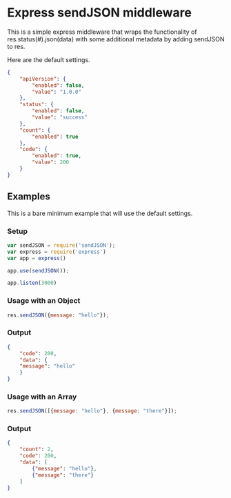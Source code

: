 # Express sendJSON middleware

This is a simple express middleware that wraps the functionality of res.status(#).json(data) with some additional metadata by adding sendJSON to res.

Here are the default settings.
```json
{
    "apiVersion": {
        "enabled": false,
        "value": "1.0.0"
    },
    "status": {
        "enabled": false,
        "value": "success"
    },
    "count": {
        "enabled": true
    },
    "code": {
        "enabled": true,
        "value": 200
    }
}
```

## Examples
This is a bare minimum example that will use the default settings.

### Setup
```js
var sendJSON = require('sendJSON');
var express = require('express')
var app = express()

app.use(sendJSON());

app.listen(3000)
```
### Usage with an Object
```js
res.sendJSON({message: "hello"});
```

### Output
```json
{
    "code": 200,
    "data": {
    "message": "hello"
    }
}
```

### Usage with an Array
```js
res.sendJSON([{message: "hello"}, {message: "there"}]);
```

### Output
```json
{
    "count": 2,
    "code": 200,
    "data": [
        {"message": "hello"},
        {"message": "there"}
    ]
}
```

